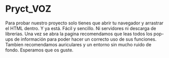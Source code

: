 # Pryct_VOZ
Para probar nuestro proyecto solo tienes que abrir tu navegador y arrastrar el HTML dentro. 
Y ya está. Fácil y sencillo. Ni servidores ni descarga de librerias.
Una vez se abra la pagina recomendamos que leas todos los pop-ups de información para poder hacer un correcto uso de sus funciones.
Tambien recomendamos auriculares y un entorno sin mucho ruido de fondo.
Esperamos que os guste.